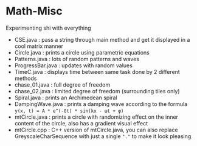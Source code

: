 # Math-Misc

Experimenting shi with everything

- CSE.java : pass a string through main method and get it displayed in a cool matrix manner
- Circle.java : prints a circle using parametric equations
- Patterns.java : lots of random patterns and waves
- ProgressBar.java : updates with random values
- TimeC.java : displays time between same task done by 2 different methods
- chase_01.java : full degree of freedom
- chase_02.java : limited degree of freedom (surrounding tiles only)
- Spiral.java : prints an Archimedean spiral
- DampingWave.java : prints a damping wave according to the formula `y(x, t) = A * e^(-δt) * sin(kx - ωt + φ)`
- mtCircle.java : prints a circle with randomizing effect on the inner content of the circle, also has a gradient visual effect
- mtCircle.cpp : C++ version of mtCircle.java, you can also replace GreyscaleCharSequence with just a single `"."` to make it look pleasing
